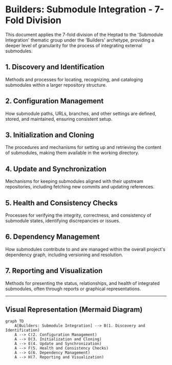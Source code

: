 # Builders: Submodule Integration - 7-Fold Division

This document applies the 7-fold division of the Heptad to the 'Submodule Integration' thematic group under the 'Builders' archetype, providing a deeper level of granularity for the process of integrating external submodules.

## 1. Discovery and Identification

Methods and processes for locating, recognizing, and cataloging submodules within a larger repository structure.

## 2. Configuration Management

How submodule paths, URLs, branches, and other settings are defined, stored, and maintained, ensuring consistent setup.

## 3. Initialization and Cloning

The procedures and mechanisms for setting up and retrieving the content of submodules, making them available in the working directory.

## 4. Update and Synchronization

Mechanisms for keeping submodules aligned with their upstream repositories, including fetching new commits and updating references.

## 5. Health and Consistency Checks

Processes for verifying the integrity, correctness, and consistency of submodule states, identifying discrepancies or issues.

## 6. Dependency Management

How submodules contribute to and are managed within the overall project's dependency graph, including versioning and resolution.

## 7. Reporting and Visualization

Methods for presenting the status, relationships, and health of integrated submodules, often through reports or graphical representations.

---

## Visual Representation (Mermaid Diagram)

```mermaid
graph TD
    A[Builders: Submodule Integration] --> B(1. Discovery and Identification)
    A --> C(2. Configuration Management)
    A --> D(3. Initialization and Cloning)
    A --> E(4. Update and Synchronization)
    A --> F(5. Health and Consistency Checks)
    A --> G(6. Dependency Management)
    A --> H(7. Reporting and Visualization)
```
